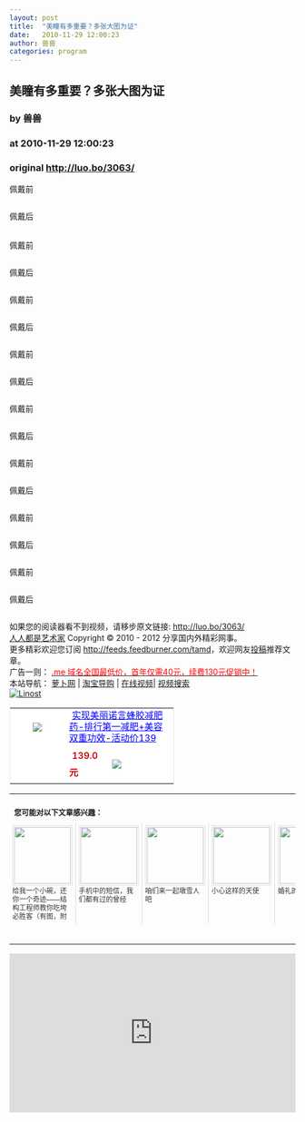 ```yaml
---
layout: post
title:  "美瞳有多重要？多张大图为证"
date:   2010-11-29 12:00:23
author: 兽兽
categories: program
---
```


## 美瞳有多重要？多张大图为证
### by 兽兽
### at 2010-11-29 12:00:23
### original <http://luo.bo/3063/>

<p>佩戴前</p><p><img src="http://dulei.si/files/93f7b81dd01bf2ddd9c4eba4d9c4c2ba.jpg" border="0" alt=""></p><p>佩戴后</p><p><img src="http://dulei.si/files/f8daeba16d8e81dbc9c2589a37ac7c92.jpg" border="0" alt=""><br> <span></span><br> 佩戴前</p><p><img src="http://dulei.si/files/e88a9f0bd2f79e440599134976ec4ce6.jpg" border="0" alt=""></p><p>佩戴后</p><p><img src="http://dulei.si/files/72a69feac7e5a74f533eba0f6ce9fd2d.jpg" border="0" alt=""></p><p>佩戴前</p><p><img src="http://dulei.si/files/78eb0db310bc0ffa605d4b2fc4700280.jpg" border="0" alt=""></p><p>佩戴后</p><p><img src="http://dulei.si/files/a814d9c5d43c5bf51266a589c3296eae.jpg" border="0" alt=""></p><p>佩戴前</p><p><img src="http://dulei.si/files/ae83fcdac50f17623473d089d113bfef.jpg" border="0" alt=""></p><p>佩戴后</p><p><img src="http://dulei.si/files/c16469a56b044924ed73ada0a2ef9a23.jpg" border="0" alt=""></p><p>佩戴前</p><p><img src="http://dulei.si/files/83b03777f532d838b1bf19ed4484bf41.jpg" border="0" alt=""></p><p>佩戴后</p><p><img src="http://dulei.si/files/8b2886c5c9c353ad8520558f44473647.jpg" border="0" alt=""></p><p>佩戴前</p><p><img src="http://dulei.si/files/e0abe58d04184bc0c546792c58ff429b.jpg" border="0" alt=""></p><p>佩戴后</p><p><img src="http://dulei.si/files/51a0049b4525160fe08f796d6ba00115.jpg" border="0" alt=""></p><p>佩戴前</p><p><img src="http://dulei.si/files/192447f6b9a405b692c95b40de13c26b.jpg" border="0" alt=""></p><p>佩戴后</p><p><img src="http://dulei.si/files/8376a458f016e724d0f6abae45f2e1c2.jpg" border="0" alt=""></p><p>佩戴前</p><p><img src="http://dulei.si/files/fa4f953ac8fc84b8eb808f9774d02754.jpg" border="0" alt=""></p><p>佩戴后</p><p><img src="http://dulei.si/files/6eb95a470c9e9cf7cf05e72cee4a851c.jpg" border="0" alt=""></p><p>如果您的阅读器看不到视频，请移步原文链接: <a href="http://luo.bo/3063/">http://luo.bo/3063/</a> <br> <a href="http://luo.bo/">人人都是艺术家</a> Copyright ©   2010 - 2012 分享国内外精彩网事。<br> 更多精彩欢迎您订阅 <a href="http://feeds.feedburner.com/tamd">http://feeds.feedburner.com/tamd</a>，欢迎网友<a href="http://luo.bo/delivery/">投稿</a>推荐文章。<br> 广告一则： <a href="http://zi.mu/domain"><font color="red">.me 域名全国最低价，首年仅需40元，续费130元促销中！</font></a><br> 本站导航： <a href="http://luo.bo/">萝卜网</a> | <a href="http://tao.luo.bo/">淘宝导购</a> | <a href="http://v2.luo.bo/">在线视频</a>| <a href="http://v.luo.bo/">视频搜索</a><br> <a href="http://zi.mu/linost" title="Linost"><img src="http://dulei.si/files/966647b88eb7c4530535056df8d2d83f.gif" alt="Linost" border="0"></a> <br><table cellpadding="0" cellspacing="0" bgcolor="#FFFFFF" style="width:290px;border:1px solid #e6e6e6"><tr><td rowspan="2" align="center"><div style="margin:5px auto;width:80px;height:80px"><a href="http://s.click.taobao.com/t_1?i=qvFXFNo5sVGhzg%3D%3D&amp;p=mm_11009023_0_0&amp;n=12" style="width:80px;margin:0px;padding:0px;height:80px;overflow:hidden"><img style="margin:0px;border:none" src="http://image.taobao.com/bao/uploaded/http://img02.taobaocdn.com/bao/uploaded/i2/T1ISRKXd0HXXcHFYrc_125833.jpg_sum.jpg"></a></div><div></div></td><td colspan="2"><a href="http://s.click.taobao.com/t_1?i=qvFXFNo5sVGhzg%3D%3D&amp;p=mm_11009023_0_0&amp;n=12" style="height:40px;width:180px;margin:5px;line-height:20px;color:#0000ff">实现美丽诺言蜂胶减肥药-排行第一减肥+美容双重功效-活动价139</a></td></tr><tr><td> <span style="font-weight:600;margin:5px;line-height:30px;color:#cc0000">139.0元</span></td><td width="100px"><a href="http://s.click.taobao.com/t_1?i=qvFXFNo5sVGhzg%3D%3D&amp;p=mm_11009023_0_0&amp;n=12"><img name="" style="margin:0px;line-height:24px;vertical-align:text-bottom;border:none" src="http://img.alimama.cn/images/tbk/cps/fgetccode_btn.gif"></a></td></tr></table><table cellspacing="0" cellpadding="3" border="0"><tr><td colspan="5"><b><font size="-1" style="display:block!important;padding:20px 0 5px!important">您可能对以下文章感兴趣：</font></b></td></tr><tr><td width="106" valign="top" style="padding:5px!important;margin:0!important"> <a style="text-decoration:none!important" href="http://www.wumii.com/ext/redirect.htm?url=http%3A%2F%2Fluo.bo%2F698%2F&amp;from=http%3A%2F%2Fluo.bo%2F3063%2F"> <img style="margin:0!important;padding:2px!important;border:1px solid #dddddd!important;width:100px!important;height:100px!important" src="http://static.wumii.com/site_images/2010/11/03/653429.jpg" width="100px" height="100px"><br> <font size="-1" color="#333333" style="display:block!important;line-height:15px!important;width:106px!important;font:12px/15px arial!important;height:60px!important;margin:3px 0 0 0!important;padding:0!important;overflow:hidden!important">给我一个小碗，还你一个奇迹——结构工程师教你吃垮必胜客（有图，附论文）</font> </a></td><td width="106" valign="top" style="padding:5px!important;margin:0!important;border-left:1px solid #dddddd!important"> <a style="text-decoration:none!important" href="http://www.wumii.com/ext/redirect.htm?url=http%3A%2F%2Fluo.bo%2F1961%2F&amp;from=http%3A%2F%2Fluo.bo%2F3063%2F"> <img style="margin:0!important;padding:2px!important;border:1px solid #dddddd!important;width:100px!important;height:100px!important" src="http://static.wumii.com/site_images/2010/11/04/785685.jpg" width="100px" height="100px"><br> <font size="-1" color="#333333" style="display:block!important;line-height:15px!important;width:106px!important;font:12px/15px arial!important;height:60px!important;margin:3px 0 0 0!important;padding:0!important;overflow:hidden!important">手机中的短信，我们都有过的曾经</font> </a></td><td width="106" valign="top" style="padding:5px!important;margin:0!important;border-left:1px solid #dddddd!important"> <a style="text-decoration:none!important" href="http://www.wumii.com/ext/redirect.htm?url=http%3A%2F%2Fluo.bo%2F2453%2F&amp;from=http%3A%2F%2Fluo.bo%2F3063%2F"> <img style="margin:0!important;padding:2px!important;border:1px solid #dddddd!important;width:100px!important;height:100px!important" src="http://static.wumii.com/site_images/2010/11/10/953468.jpg" width="100px" height="100px"><br> <font size="-1" color="#333333" style="display:block!important;line-height:15px!important;width:106px!important;font:12px/15px arial!important;height:60px!important;margin:3px 0 0 0!important;padding:0!important;overflow:hidden!important">咱们来一起墩雪人吧</font> </a></td><td width="106" valign="top" style="padding:5px!important;margin:0!important;border-left:1px solid #dddddd!important"> <a style="text-decoration:none!important" href="http://www.wumii.com/ext/redirect.htm?url=http%3A%2F%2Fluo.bo%2F2439%2F&amp;from=http%3A%2F%2Fluo.bo%2F3063%2F"> <img style="margin:0!important;padding:2px!important;border:1px solid #dddddd!important;width:100px!important;height:100px!important" src="http://static.wumii.com/site_images/2010/11/10/954400.jpg" width="100px" height="100px"><br> <font size="-1" color="#333333" style="display:block!important;line-height:15px!important;width:106px!important;font:12px/15px arial!important;height:60px!important;margin:3px 0 0 0!important;padding:0!important;overflow:hidden!important">小心这样的天使</font> </a></td><td width="106" valign="top" style="padding:5px!important;margin:0!important;border-left:1px solid #dddddd!important"> <a style="text-decoration:none!important" href="http://www.wumii.com/ext/redirect.htm?url=http%3A%2F%2Fluo.bo%2F718%2F&amp;from=http%3A%2F%2Fluo.bo%2F3063%2F"> <img style="margin:0!important;padding:2px!important;border:1px solid #dddddd!important;width:100px!important;height:100px!important" src="http://dulei.si/files/629970065d0131fcb5d2e16e9bb48067.jpg" width="100px" height="100px"><br> <font size="-1" color="#333333" style="display:block!important;line-height:15px!important;width:106px!important;font:12px/15px arial!important;height:60px!important;margin:3px 0 0 0!important;padding:0!important;overflow:hidden!important">婚礼的66个小创意</font> </a></td></tr><tr><td colspan="5" align="right"> <a style="text-decoration:none!important" href="http://www.wumii.com/widget/relatedItems.htm" title="无觅相关文章插件"> <font size="-1" color="#bbbbbb" style="display:block!important;font-family:arial!important;padding:5px 0!important">无觅</font> </a></td></tr></table><p><iframe src="http://feedads.g.doubleclick.net/~ah/f/7sv1ooo89v8jfelhdjk8plpa64/300/250?ca=1&amp;fh=280#http%3A%2F%2Fluo.bo%2F3063%2F" width="100%" height="280" frameborder="0" scrolling="no" marginwidth="0" marginheight="0"></iframe></p></p>